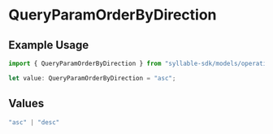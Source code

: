 # QueryParamOrderByDirection

## Example Usage

```typescript
import { QueryParamOrderByDirection } from "syllable-sdk/models/operations";

let value: QueryParamOrderByDirection = "asc";
```

## Values

```typescript
"asc" | "desc"
```
